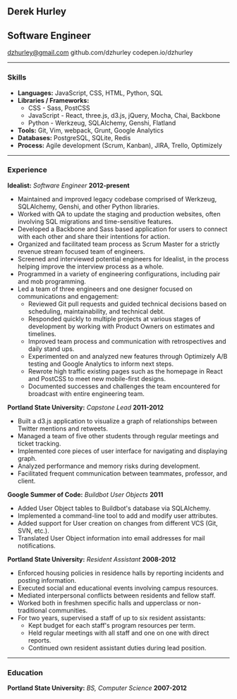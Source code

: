 ## Derek Hurley
## Software Engineer

dzhurley@gmail.com
github.com/dzhurley
codepen.io/dzhurley

---

### Skills

* **Languages:** JavaScript, CSS, HTML, Python, SQL
* **Libraries / Frameworks:**
    * CSS - Sass, PostCSS
    * JavaScript - React, three.js, d3.js, jQuery, Mocha, Chai, Backbone
    * Python - Werkzeug, SQLAlchemy, Genshi, Flatland
* **Tools:** Git, Vim, webpack, Grunt, Google Analytics
* **Databases:** PostgreSQL, SQLite, Redis
* **Process:** Agile development (Scrum, Kanban), JIRA, Trello, Optimizely

---

### Experience

**Idealist:** *Software Engineer*  __2012-present__

* Maintained and improved legacy codebase comprised of Werkzeug, SQLAlchemy, Genshi, and other Python libraries.
* Worked with QA to update the staging and production websites, often involving SQL migrations and time-sensitive features.
* Developed a Backbone and Sass based application for users to connect with each other and share their intentions for action.
* Organized and facilitated team process as Scrum Master for a strictly revenue stream focused team of engineers.
* Screened and interviewed potential engineers for Idealist, in the process helping improve the interview process as a whole.
* Programmed in a variety of engineering configurations, including pair and mob programming.
* Led a team of three engineers and one designer focused on communications and engagement:
    * Reviewed Git pull requests and guided technical decisions based on scheduling, maintainability, and technical debt.
    * Responded quickly to multiple projects at various stages of development by working with Product Owners on estimates and timelines.
    * Improved team process and communication with retrospectives and daily stand ups.
    * Experimented on and analyzed new features through Optimizely A/B testing and Google Analytics to inform next steps.
    * Rewrote high traffic existing pages such as the homepage in React and PostCSS to meet new mobile-first designs.
    * Documented successes and challenges the team encountered for broadcast with entire engineering team.

**Portland State University:** *Capstone Lead*  __2011-2012__

* Built a d3.js application to visualize a graph of relationships between Twitter mentions and retweets.
* Managed a team of five other students through regular meetings and ticket tracking.
* Implemented core pieces of user interface for navigating and displaying graph.
* Analyzed performance and memory risks during development.
* Facilitated frequent communication between teammates, professor, and client.

**Google Summer of Code:** *Buildbot User Objects*  __2011__

* Added User Object tables to Buildbot's database via SQLAlchemy.
* Implemented a command-line tool to add and modify user attributes.
* Added support for User creation on changes from different VCS (Git, SVN, etc.).
* Translated User Object information into email addresses for mail notifications.

**Portland State University:** *Resident Assistant* __2008-2012__

* Enforced housing policies in residence halls by reporting incidents and posting information.
* Executed social and educational events involving campus resources.
* Mediated interpersonal conflicts between residents and fellow staff.
* Worked both in freshmen specific halls and upperclass or non-traditional communities.
* For two years, supervised a staff of up to six resident assistants:
    * Kept budget for each staff's program resources per term.
    * Held regular meetings with all staff and one on one with direct reports.
    * Continued own resident assistant duties during lead position.

---

### Education

**Portland State University:** *BS, Computer Science* __2007-2012__

